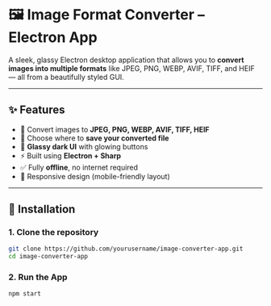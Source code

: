 # 🖼️ Image Format Converter – Electron App

A sleek, glassy Electron desktop application that allows you to **convert images into multiple formats** like JPEG, PNG, WEBP, AVIF, TIFF, and HEIF — all from a beautifully styled GUI.

---

## ✨ Features

- 🔘 Convert images to **JPEG, PNG, WEBP, AVIF, TIFF, HEIF**
- 📁 Choose where to **save your converted file**
- 🌈 **Glassy dark UI** with glowing buttons
- ⚡ Built using **Electron + Sharp**
- ✅ Fully **offline**, no internet required
- 📱 Responsive design (mobile-friendly layout)

---

## 🚀 Installation

### 1. Clone the repository

```bash
git clone https://github.com/yourusername/image-converter-app.git
cd image-converter-app
```

### 2. Run the App
```bash
npm start
```
